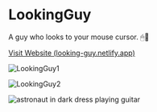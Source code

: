 # LookingGuy
A guy who looks to your mouse cursor. 🖱👀

[Visit Website (looking-guy.netlify.app)](https://looking-guy.netlify.app/)


![LookingGuy1](https://github.com/mitinull/LookingGuy/assets/80200060/ff400751-999d-4085-b738-ad84e2d361b8)

![LookingGuy2](https://github.com/mitinull/LookingGuy/assets/80200060/2382f3a3-770a-47a0-9f92-7b2f46000827)

![astronaut in dark dress playing guitar](https://github.com/mitinull/LookingGuy/assets/80200060/a5ace7c7-6dc5-4727-9c36-c2adb9307081)
